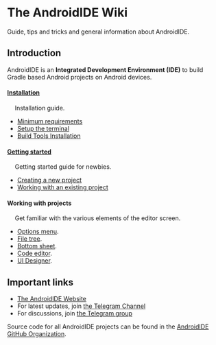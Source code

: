 # The AndroidIDE Wiki

Guide, tips and tricks and general information about AndroidIDE.

## Introduction

AndroidIDE is an **Integrated Development Environment (IDE)** to build Gradle based Android projects on Android devices.

#### [Installation](/user/installation)
&emsp; Installation guide.
- [Minimum requirements](/user/installation/#minimum-requirements)
- [Setup the terminal](/user/installation/#setup-the-terminal-1)
- [Build Tools Installation](/user/installation/#build-tools-installation-1)

#### [Getting started](/user/getting-started)
&emsp; Getting started guide for newbies.
- [Creating a new project](/user/getting-started/#creating-a-new-project)
- [Working with an existing project](/user/getting-started/#working-with-an-existing-project)

#### Working with projects
&emsp; Get familiar with the various elements of the editor screen.
- [Options menu](/user/editor/#options-menu).
- [File tree](/user/editor/#the-file-tree).
- [Bottom sheet](/user/editor/#bottom-sheet).
- [Code editor](/user/editor/#code-editor).
- [UI Designer](/user/ui-designer).

## Important links

- [The AndroidIDE Website](https://androidide.com)
- For latest updates, join [the Telegram Channel](https://t.me/AndroidIDEOfficial)
- For discussions, join [the Telegram group](https://t.me/androidide_discussions)

Source code for all AndroidIDE projects can be found in the [AndroidIDE GitHub Organization](https://github.com/AndroidIDEOfficial).
